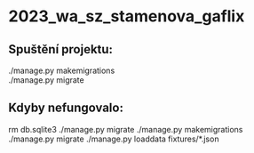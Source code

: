# 2023_wa_sz_stamenova_gaflix
## Spuštění projektu:
./manage.py makemigrations <br />
./manage.py migrate<br />
## Kdyby nefungovalo:
rm db.sqlite3 
./manage.py migrate
./manage.py makemigrations
./manage.py migrate
./manage.py loaddata fixtures/*.json

